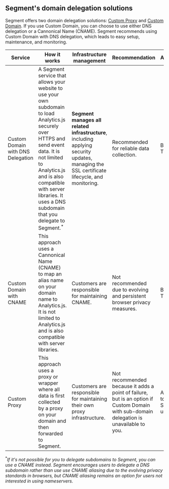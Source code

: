 ## Segment's domain delegation solutions

Segment offers two domain delegation solutions: [Custom Proxy](/docs/connections/sources/catalog/libraries/website/javascript/custom-proxy) and [Custom Domain](/docs/connections/sources/custom-domain). If you use Custom Domain, you can choose to use either DNS delegation or a Cannonical Name (CNAME). Segment recommends using Custom Domain with DNS delegation, which leads to easy setup, maintenance, and monitoring. 

| Service | How it works | Infrastructure management | Recommendation | Availability |
| ------- | ------------ | ------------------------- | -------------- | ------------ |
| Custom Domain with DNS Delegation | A Segment service that allows your website to use your own subdomain to load Analytics.js securely over HTTPS and send event data. It is not limited to Analytics.js and is also compatible with server libraries. It uses a DNS subdomain that you delegate to Segment.<sup>*</sup> | **Segment manages all related infrastructure**, including applying security updates, managing the SSL certificate lifecycle, and monitoring. | Recommended for reliable data collection. | Business Tier |
| Custom Domain with CNAME | This approach uses a Cannonical Name (CNAME) to map an alias name on your domain name to Analytics.js. It is not limited to Analytics.js and is also compatible with server libraries. | Customers are responsible for maintaining CNAME. | Not recommended due to evolving and persistent browser privacy measures. | Business Tier |  
| Custom Proxy | This approach uses a proxy or wrapper where all data is first collected by a proxy on your domain and then forwarded to Segment. | Customers are responsible for maintaining their own proxy infrastructure. | Not recommended because it adds a point of failure, but is an option if Custom Domain with sub-domain delegation is unavailable to you. | Available to all Segment users. | 

<sup>*</sup>_If it's not possible for you to delegate subdomains to Segment, you can use a CNAME instead. Segment encourages users to delegate a DNS subdomain rather than use use CNAME aliasing due to the evolving privacy standards in browsers, but CNAME aliasing remains an option for users not interested in using nameservers._